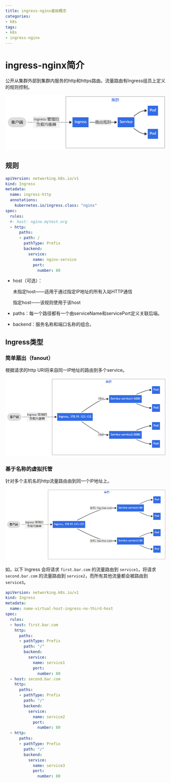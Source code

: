 ```yaml
---
title: ingress-nginx基础概念
categories: 
- k8s
tags:
- k8s
- ingress-nginx
---
```




# ingress-nginx简介

公开从集群外部到集群内服务的http和https路由。流量路由有Ingress组员上定义的规则控制。

![Ingress](ingress-nginx简介/image-20221020111254258.png)

## 规则

```yaml
apiVersion: networking.k8s.io/v1
kind: Ingress
metadata:
  name: ingress-http
  annotations:
    kubernetes.io/ingress.class: "nginx"
spec:
  rules:
  #- host: nginx.mytest.org
  - http:
      paths:
      - path: /
        pathType: Prefix
        backend:
          service:
            name: nginx-service
            port:
              number: 80
```

- host（可选）：

  未指定host——适用于通过指定IP地址的所有入站HTTP通信

  指定host——该规则使用于该host

- paths：每一个路径都有一个由serviceName和servicePort定义关联后端。

- backend：服务名称和端口名称的组合。

## Ingress类型

### 简单扇出（fanout）

根据请求的http URI将来自同一IP地址的路由到多个service。

![image-20221020112742780](ingress-nginx简介/image-20221020112742780.png)

### 基于名称的虚拟托管

针对多个主机名的http流量路由由到同一个IP地址上。

![image-20221020113006395](ingress-nginx简介/image-20221020113006395.png)

如，以下 Ingress 会将请求 `first.bar.com` 的流量路由到 `service1`，将请求 `second.bar.com` 的流量路由到 `service2`，而所有其他流量都会被路由到 `service3`。

```yaml
apiVersion: networking.k8s.io/v1
kind: Ingress
metadata:
  name: name-virtual-host-ingress-no-third-host
spec:
  rules:
  - host: first.bar.com
    http:
      paths:
      - pathType: Prefix
        path: "/"
        backend:
          service:
            name: service1
            port:
              number: 80
  - host: second.bar.com
    http:
      paths:
      - pathType: Prefix
        path: "/"
        backend:
          service:
            name: service2
            port:
              number: 80
  - http:
      paths:
      - pathType: Prefix
        path: "/"
        backend:
          service:
            name: service3
            port:
              number: 80
```